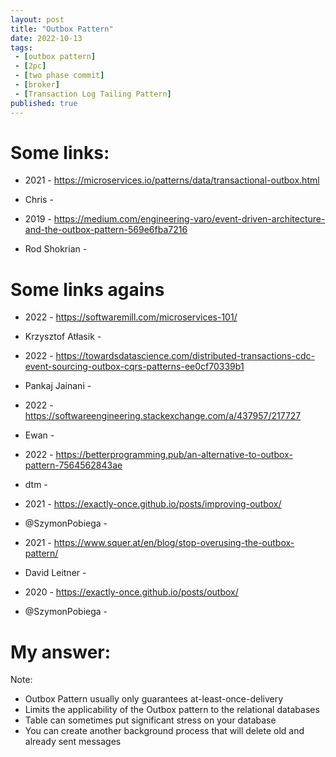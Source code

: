 ```yaml
---
layout: post
title: "Outbox Pattern"
date: 2022-10-13
tags:
 - [outbox pattern]
 - [2pc]
 - [two phase commit]
 - [broker]
 - [Transaction Log Tailing Pattern]
published: true
---
```


# Some links:
- 2021 - https://microservices.io/patterns/data/transactional-outbox.html
- Chris - 

- 2019 - https://medium.com/engineering-varo/event-driven-architecture-and-the-outbox-pattern-569e6fba7216
- Rod Shokrian - 


# Some links agains

- 2022 - https://softwaremill.com/microservices-101/
- Krzysztof Atłasik - 

- 2022 - https://towardsdatascience.com/distributed-transactions-cdc-event-sourcing-outbox-cqrs-patterns-ee0cf70339b1
- Pankaj Jainani - 

- 2022 - https://softwareengineering.stackexchange.com/a/437957/217727
- Ewan - 

- 2022 - https://betterprogramming.pub/an-alternative-to-outbox-pattern-7564562843ae
- dtm - 

- 2021 - https://exactly-once.github.io/posts/improving-outbox/
- @SzymonPobiega - 

- 2021 - https://www.squer.at/en/blog/stop-overusing-the-outbox-pattern/
- David Leitner - 

- 2020 - https://exactly-once.github.io/posts/outbox/
- @SzymonPobiega - 



# My answer:
Note: 
- Outbox Pattern usually only guarantees at-least-once-delivery
- Limits the applicability of the Outbox pattern to the relational databases
- Table can sometimes put significant stress on your database
- You can create another background process that will delete old and already sent messages